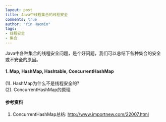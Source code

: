 ```yaml
---
layout: post
title: Java中线程集合的线程安全
comments: true
author: "Yin Haomin"
tags:
- 线程安全
- 集合
---
```


Java中各种集合的线程安全问题，是个好问题，我们可以总结下各种集合的安全或不安全的原因。<br>

#### 1. Map, HashMap, Hashtable, ConcurrentHashMap
(1). HashMap为什么不是线程安全的?<br>
(2). ConcurrentHashMap的原理<br>

#### 参考资料
1. ConcurrentHashMap总结: http://www.importnew.com/22007.html
